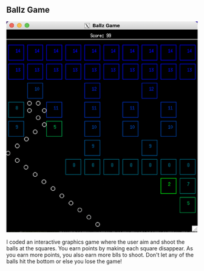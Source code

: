 ## Ballz Game

![ballz](ballz.png)

I coded an interactive graphics game where the user aim and shoot the balls at the squares. 
You earn points by making each square disappear. 
As you earn more points, you also earn more blls to shoot.
Don't let any of the balls hit the bottom or else you lose the game!

